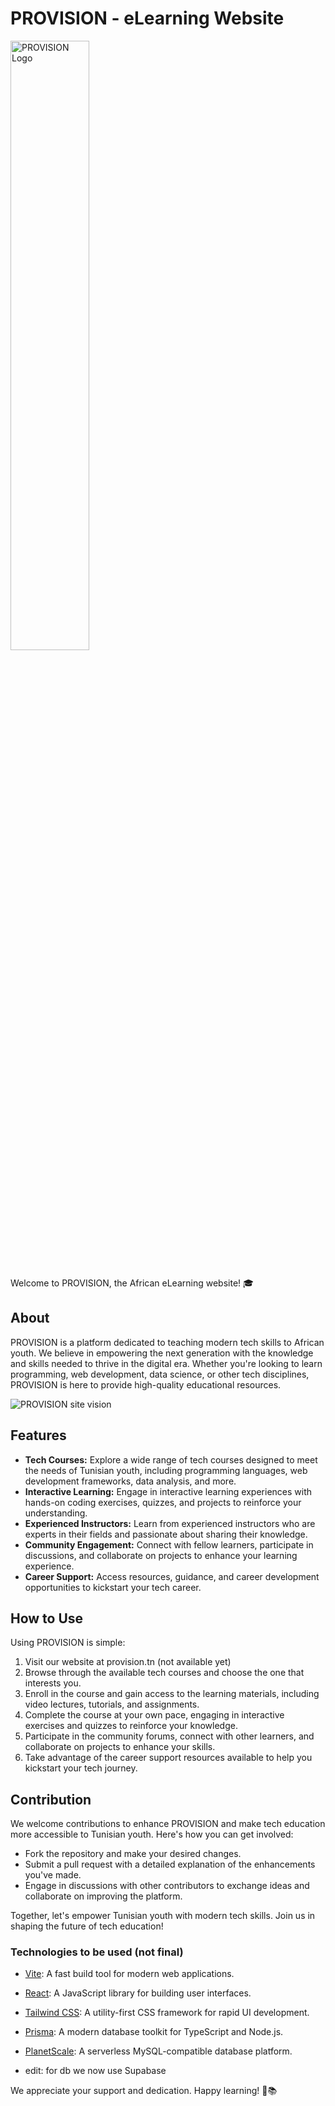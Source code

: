 ﻿# PROVISION - eLearning Website

<img src="https://i.ibb.co/KVQmmV1/square-gif-compressed.gif" alt="PROVISION  Logo" width="50%" >

<p style="display:flex;justify-content:center">

Welcome to PROVISION, the African eLearning website! 🎓
</p>

## About

PROVISION is a platform dedicated to teaching modern tech skills to African youth. We believe in empowering the next generation with the knowledge and skills needed to thrive in the digital era. Whether you're looking to learn programming, web development, data science, or other tech disciplines, PROVISION is here to provide high-quality educational resources.

![PROVISION site vision](https://i.ibb.co/V9j7S2b/image.png)

## Features

- **Tech Courses:** Explore a wide range of tech courses designed to meet the needs of Tunisian youth, including programming languages, web development frameworks, data analysis, and more.
- **Interactive Learning:** Engage in interactive learning experiences with hands-on coding exercises, quizzes, and projects to reinforce your understanding.
- **Experienced Instructors:** Learn from experienced instructors who are experts in their fields and passionate about sharing their knowledge.
- **Community Engagement:** Connect with fellow learners, participate in discussions, and collaborate on projects to enhance your learning experience.
- **Career Support:** Access resources, guidance, and career development opportunities to kickstart your tech career.

## How to Use

Using PROVISION is simple:

1. Visit our website at provision.tn (not available yet)
2. Browse through the available tech courses and choose the one that interests you.
3. Enroll in the course and gain access to the learning materials, including video lectures, tutorials, and assignments.
4. Complete the course at your own pace, engaging in interactive exercises and quizzes to reinforce your knowledge.
5. Participate in the community forums, connect with other learners, and collaborate on projects to enhance your skills.
6. Take advantage of the career support resources available to help you kickstart your tech journey.

## Contribution

We welcome contributions to enhance PROVISION and make tech education more accessible to Tunisian youth. Here's how you can get involved:

- Fork the repository and make your desired changes.
- Submit a pull request with a detailed explanation of the enhancements you've made.
- Engage in discussions with other contributors to exchange ideas and collaborate on improving the platform.

Together, let's empower Tunisian youth with modern tech skills. Join us in shaping the future of tech education!

### Technologies to be used (not final)

- [Vite](https://vitejs.dev/): A fast build tool for modern web applications.
- [React](https://reactjs.org/): A JavaScript library for building user interfaces.
- [Tailwind CSS](https://tailwindcss.com/): A utility-first CSS framework for rapid UI development.
- [Prisma](https://www.prisma.io/): A modern database toolkit for TypeScript and Node.js.
- [PlanetScale](https://www.planetscale.com/): A serverless MySQL-compatible database platform.

- edit: for db we now use Supabase 

We appreciate your support and dedication. Happy learning! 🚀📚
